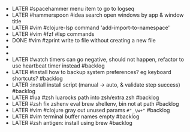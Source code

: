 - LATER #spacehammer menu item to go to logseq
- LATER #hammerspoon #idea search open windows by app & window title
- LATER #vim #clojure-lsp command 'add-import-to-namespace'
- LATER #vim #fzf #lsp commands
- DONE #vim #zprint write to file without creating a new file
-
-
- LATER #watch timers can go negative, should not happen, refactor to use heartbeat timer instead #backlog
- LATER #install how to backup system preferences? eg keyboard shortcuts? #backlog
- LATER :install install script (manual -> auto, & validate step success) #backlog
- LATER #lua #zsh luarocks path into zsh/extra.zsh #backlog
- LATER #zsh fix zshenv eval brew shellenv, bin not at path #backlog
- LATER #vim #clojure gray out unused params `#"_\w+"` #backlog
- LATER #vim terminal buffer names empty #backlog
- LATER #zsh antigen: install using brew #backlog